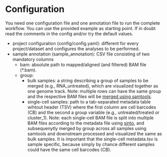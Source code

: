 # Configuration

You need one configuration file and one annotation file to run the complete workflow. You can use the provided example as starting point. If in doubt read the comments in the config and/or try the default values.

- project configuration (config/config.yaml): different for every project/dataset and configures the analyses to be performed.
- sample annotation (sample_annotation): CSV file consisting of two mandatory columns
    - bam: absolute path to mapped/aligned (and filtered) BAM file (*.bam).
    - group: 
      - bulk samples: a string describing a group of samples to be merged (e.g., RNA_untreated), which are visualized together as one genome track. Note: multiple rows can have the same group and the respective BAM files will be [merged using samtools](https://www.htslib.org/doc/samtools-merge.html).
      - single-cell samples: path to a tab-separated metadata table wihtout header (TSV) where the first column are cell barcodes (CB) and the second a group variable (e.g., untreated/treated or cluster_1). Note: each single-cell BAM file is split into multiple BAM files according to the metadata file using [sinto](https://timoast.github.io/sinto/basic_usage.html#filter-cell-barcodes-from-bam-file), and subsequenytly merged by group across all samples using samtools and downstream processed and visualized the same as bulk samples. It is important that the single-cell metadata.tsv is sample specific, because simply by chance different samples could have the same cell barcodes (CB).
